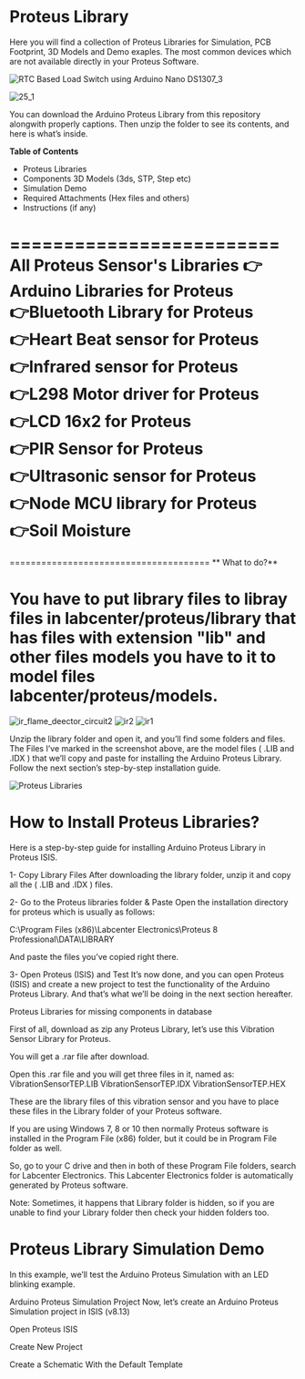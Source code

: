 # Proteus Library
Here you will find a collection of Proteus Libraries for Simulation, PCB Footprint, 3D Models and Demo exaples. The most common devices which are not available directly in your Proteus Software.

![RTC Based Load Switch using Arduino Nano DS1307_3](https://github.com/user-attachments/assets/a3ecc19c-622d-400b-86ca-bc295f909169)

![25_1](https://github.com/user-attachments/assets/848b2884-9560-418a-a633-85c9bdfa9055)


You can download the Arduino Proteus Library from this repository alongwith properly captions. Then unzip the folder to see its contents, and here is what’s inside.
<br/>

**Table of Contents**
-  Proteus Libraries
-  Components 3D Models (3ds, STP, Step etc)
-  Simulation Demo
-  Required Attachments (Hex files and others)
-  Instructions (if any)

=========================
All Proteus Sensor's Libraries 
👉Arduino  Libraries for Proteus        
👉Bluetooth Library for Proteus     
👉Heart Beat sensor for Proteus   
👉Infrared sensor for Proteus         
👉L298 Motor driver for Proteus    
👉LCD 16x2 for Proteus    
👉PIR Sensor for Proteus                
👉Ultrasonic sensor for Proteus     
👉Node MCU library for Proteus               
👉Soil Moisture            
======================================


======================================
** What to do?**

You have to put library files to libray files in labcenter/proteus/library that has files with extension "lib" and other files models you have to it to model files labcenter/proteus/models.
======================================


![ir_flame_deector_circuit2](https://github.com/user-attachments/assets/6fba3c58-fed8-44a5-b9ca-c474de2e9788)
![ir2](https://github.com/user-attachments/assets/208401fc-95f1-4e60-80cf-a7ce7dac42e1) ![ir1](https://github.com/user-attachments/assets/59005c9f-ff5f-40f4-a420-ee0453fc44a8)

Unzip the library folder and open it, and you’ll find some folders and files. The Files I’ve marked in the screenshot above, are the model files ( .LIB and .IDX ) that we’ll copy and paste for installing the Arduino Proteus Library. Follow the next section’s step-by-step installation guide.

![Proteus Libraries](https://github.com/user-attachments/assets/55330808-4974-4722-9c54-dd81c476b07c)

# How to Install Proteus Libraries?
Here is a step-by-step guide for installing Arduino Proteus Library in Proteus ISIS.

1- Copy Library Files
After downloading the library folder, unzip it and copy all the ( .LIB and .IDX ) files.

2- Go to the Proteus libraries folder & Paste
Open the installation directory for proteus which is usually as follows:

C:\Program Files (x86)\Labcenter Electronics\Proteus 8 Professional\DATA\LIBRARY

And paste the files you’ve copied right there.

3- Open Proteus (ISIS) and Test
It’s now done, and you can open Proteus (ISIS) and create a new project to test the functionality of the Arduino Proteus Library. And that’s what we’ll be doing in the next section hereafter.



Proteus Libraries for missing components in database

First of all, download as zip any Proteus Library, let’s use this Vibration Sensor Library for Proteus.

You will get a .rar file after download.

Open this .rar file and you will get three files in it, named as: VibrationSensorTEP.LIB VibrationSensorTEP.IDX VibrationSensorTEP.HEX

These are the library files of this vibration sensor and you have to place these files in the Library folder of your Proteus software.

If you are using Windows 7, 8 or 10 then normally Proteus software is installed in the Program File (x86) folder, but it could be in Program File folder as well.

So, go to your C drive and then in both of these Program File folders, search for Labcenter Electronics. This Labcenter Electronics folder is automatically generated by Proteus software.

Note: Sometimes, it happens that Library folder is hidden, so if you are unable to find your Library folder then check your hidden folders too.


# Proteus Library Simulation Demo
In this example, we’ll test the Arduino Proteus Simulation with an LED blinking example.

Arduino Proteus Simulation Project
Now, let’s create an Arduino Proteus Simulation project in ISIS (v8.13)

Open Proteus ISIS

Create New Project

Create a Schematic With the Default Template
